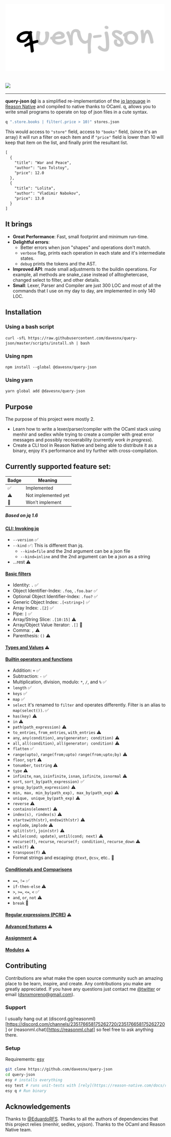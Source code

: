 <p>
  <br>
  <br>
  <img width="500" alt="query-json logo" src="docs/logo.svg" />
  <br>
  <br>
  <br>
  <a href="https://github.com/davesnx/query-json/actions"><img src="https://github.com/davesnx/query-json/workflows/Build%20master/badge.svg" /></a>
</p>

---

**query-json (q)** is a simplified re-implementation of the [jq language](https://github.com/stedolan/jq/wiki/jq-Language-Description) in [Reason Native](https://reasonml.github.io/docs/en/native) and compiled to native thanks to OCaml. q, allows you to write small programs to operate on top of json files in a cute syntax.

```bash
q ".store.books | filter(.price > 10)" stores.json
```

This would access to `"store"` field, access to `"books"` field, (since it's an array) it will run a filter on each item and if `"price"` field is lower than 10 will keep that item on the list, and finally print the resultant list.

```
[
  {
    "title": "War and Peace",
    "author": "Leo Tolstoy",
    "price": 12.0
  },
  {
    "title": "Lolita",
    "author": "Vladimir Nabokov",
    "price": 13.0
  }
]
```

## It brings

- **Great Performance**: Fast, small footprint and minimum run-time.
- **Delightful errors**:
  - Better errors when json "shapes" and operations don't match.
  - `verbose` flag, prints each operation in each state and it's intermediate states.
  - `debug` prints the tokens and the AST.
- **Improved API**: made small adjustments to the buildin operations. For example, all methods are snake_case instead of alltoghetercase, changed select to filter, and other details.
- **Small**: Lexer, Parser and Compiler are just 300 LOC and most of all the commands that I use on my day to day, are implemented in only 140 LOC.

## Installation

### Using a bash script

```
curl -sfL https://raw.githubusercontent.com/davesnx/query-json/master/scripts/install.sh | bash
```

### Using npm

```
npm install --global @davesnx/query-json
```

### Using yarn

```
yarn global add @davesnx/query-json
```

<!-- TODO: ## Benchmarks: -->

## Purpose

The purpose of this project were mostly 2.

- Learn how to write a lexer/parser/compiler with the OCaml stack using menhir and sedlex while trying to create a compiler with great error messages and possibly recoverability (currently _work in progress_).
- Create a CLI tool in Reason Native and being able to distribute it as a binary, enjoy it's performance and try further with cross-compilation.

## Currently supported feature set:

| Badge | Meaning             |
| ----- | ------------------- |
| ✅    | Implemented         |
| ⚠️    | Not implemented yet |
| 🔴    | Won't implement     |

##### Based on jq 1.6

#### [CLI: Invoking jq](https://stedolan.github.io/jq/manual/v1.6/#Invokingjq)

- `--version` ✅
- `--kind` ✅: This is different than jq.
  - `--kind=file` and the 2nd argument can be a json file
  - `--kind=inline` and the 2nd argument can be a json as a string
- ...rest ⚠️

#### [Basic filters](https://stedolan.github.io/jq/manual/v1.6/#Basicfilters)

- Identity: `.` ✅
- Object Identifier-Index: `.foo`, `.foo.bar` ✅
- Optional Object Identifier-Index: `.foo?` ✅
- Generic Object Index: `.[<string>]` ✅
- Array Index: `.[2]` ✅
- Pipe: `|` ✅
- Array/String Slice: `.[10:15]` ⚠️
- Array/Object Value Iterator: `.[]` 🔴
- Comma: `,` ⚠️
- Parenthesis: `()` ⚠️

#### [Types and Values](https://stedolan.github.io/jq/manual/v1.6/#TypesandValues) ⚠️

#### [Builtin operators and functions](https://stedolan.github.io/jq/manual/v1.6/#Builtinoperatorsandfunctions)

- Addition: `+` ✅
- Subtraction: `-` ✅
- Multiplication, division, modulo: `*`, `/`, and `%` ✅
- `length` ✅
- `keys` ✅
- `map` ✅
- `select` it's renamed to `filter` and operates differently. Filter is an alias to `map(select())`. ✅
- `has(key)` ⚠️
- `in` ⚠️
- `path(path_expression)` ⚠️
- `to_entries`, `from_entries`, `with_entries` ⚠️
- `any`, `any(condition)`, `any(generator; condition)` ⚠️
- `all`, `all(condition)`, `all(generator; condition)` ⚠️
- `flatten` ✅
- `range(upto)`, `range(from;upto)` `range(from;upto;by)` ⚠️
- `floor`, `sqrt` ⚠️
- `tonumber`, `tostring` ⚠️
- `type` ⚠️
- `infinite`, `nan`, `isinfinite`, `isnan`, `isfinite`, `isnormal` ⚠️
- `sort`, `sort_by(path_expression)` ✅
- `group_by(path_expression)` ⚠️
- `min, max, min_by(path_exp), max_by(path_exp)` ⚠️
- `unique, unique_by(path_exp)` ⚠️
- `reverse` ⚠️
- `contains(element)` ⚠️
- `index(s), rindex(s)` ⚠️
- `startswith(str)`, `endswith(str)` ⚠️
- `explode`, `implode` ⚠️
- `split(str)`, `join(str)` ⚠️
- `while(cond; update)`, `until(cond; next)` ⚠️
- `recurse(f)`, `recurse`, `recurse(f; condition)`, `recurse_down` ⚠️
- `walk(f)` ⚠️
- `transpose(f)` ⚠️
- Format strings and escaping: `@text`, `@csv`, etc.. 🔴

#### [Conditionals and Comparisons](https://stedolan.github.io/jq/manual/v1.6/#ConditionalsandComparisons)

- `==`, `!=` ✅
- `if-then-else` ⚠️
- `>`, `>=`, `<=`, `<` ✅
- `and`, `or`, `not` ⚠️
- `break` 🔴

#### [Regular expressions (PCRE)](https://stedolan.github.io/jq/manual/v1.6/#RegularexpressionsPCRE) ⚠️

#### [Advanced features](https://stedolan.github.io/jq/manual/v1.6/#Advancedfeatures) ⚠️

#### [Assignment](https://stedolan.github.io/jq/manual/v1.6/#Assignment) ⚠️

#### [Modules](https://stedolan.github.io/jq/manual/v1.6/#Modules) ⚠️

## Contributing

Contributions are what make the open source community such an amazing place to be learn, inspire, and create. Any contributions you make are greatly appreciated. If you have any questions just contact me [@twitter](https://twitter.com/davesnx) or email (dsnxmoreno@gmail.com).

### Support

I usually hang out at (discord.gg/reasonml)[https://discord.com/channels/235176658175262720/235176658175262720] or (reasonml.chat)[https://reasonml.chat] so feel free to ask anything there.

### Setup

Requirements: [esy](https://esy.sh)

```bash
git clone https://github.com/davesnx/query-json
cd query-json
esy # installs everything
esy test # runs unit-tests with [rely](https://reason-native.com/docs/rely/), defined under test.
esy q # Run binary
```

## Acknowledgements

Thanks to [@EduardoRFS](https://github.com/EduardoRFS). Thanks to all the authors of dependencies that this project relies (menhir, sedlex, yojson). Thanks to the OCaml and Reason Native team.
